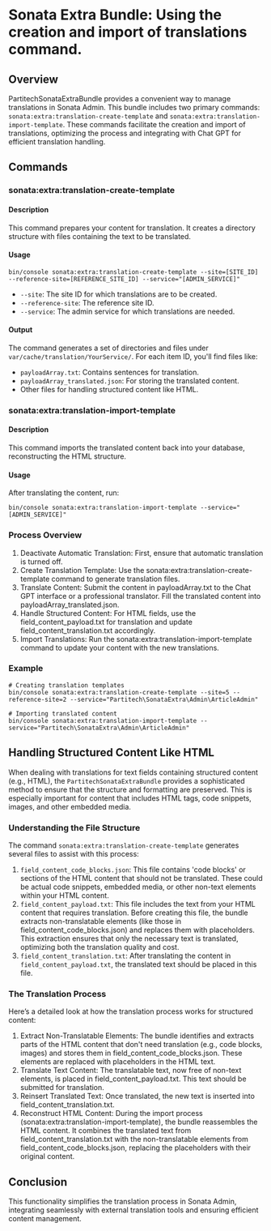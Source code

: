 # Sonata Extra Bundle:  Using the creation and import of translations command.


## Overview

PartitechSonataExtraBundle provides a convenient way to manage translations in Sonata Admin. This bundle includes two primary commands: `sonata:extra:translation-create-template` and `sonata:extra:translation-import-template`. These commands facilitate the creation and import of translations, optimizing the process and integrating with Chat GPT for efficient translation handling.


## Commands

### sonata:extra:translation-create-template

#### Description

This command prepares your content for translation. It creates a directory structure with files containing the text to be translated.

#### Usage
```
bin/console sonata:extra:translation-create-template --site=[SITE_ID] --reference-site=[REFERENCE_SITE_ID] --service="[ADMIN_SERVICE]"

```

- `--site`: The site ID for which translations are to be created.
- `--reference-site`: The reference site ID.
- `--service`: The admin service for which translations are needed.


#### Output

The command generates a set of directories and files under `var/cache/translation/YourService/`. 
For each item ID, you'll find files like:

- `payloadArray.txt`: Contains sentences for translation.
- `payloadArray_translated.json`: For storing the translated content.
- Other files for handling structured content like HTML.









### sonata:extra:translation-import-template

#### Description

This command imports the translated content back into your database, reconstructing the HTML structure.

#### Usage
After translating the content, run:
```
bin/console sonata:extra:translation-import-template --service="[ADMIN_SERVICE]"
```

### Process Overview

1. Deactivate Automatic Translation: First, ensure that automatic translation is turned off.
2. Create Translation Template: Use the sonata:extra:translation-create-template command to generate translation files.
3. Translate Content: Submit the content in payloadArray.txt to the Chat GPT interface or a professional translator. Fill the translated content into payloadArray_translated.json.
4. Handle Structured Content: For HTML fields, use the field_content_payload.txt for translation and update field_content_translation.txt accordingly.
5. Import Translations: Run the sonata:extra:translation-import-template command to update your content with the new translations.

### Example
```
# Creating translation templates
bin/console sonata:extra:translation-create-template --site=5 --reference-site=2 --service="Partitech\SonataExtra\Admin\ArticleAdmin"

# Importing translated content
bin/console sonata:extra:translation-import-template --service="Partitech\SonataExtra\Admin\ArticleAdmin"
```


## Handling Structured Content Like HTML

When dealing with translations for text fields containing structured content (e.g., HTML), the `PartitechSonataExtraBundle` provides a sophisticated method to ensure that the structure and formatting are preserved. This is especially important for content that includes HTML tags, code snippets, images, and other embedded media.

### Understanding the File Structure
The command `sonata:extra:translation-create-template` generates several files to assist with this process:
1. `field_content_code_blocks.json`: This file contains 'code blocks' or sections of the HTML content that should not be translated. These could be actual code snippets, embedded media, or other non-text elements within your HTML content.
2. `field_content_payload.txt`: This file includes the text from your HTML content that requires translation. Before creating this file, the bundle extracts non-translatable elements (like those in field_content_code_blocks.json) and replaces them with placeholders. This extraction ensures that only the necessary text is translated, optimizing both the translation quality and cost.
3. `field_content_translation.txt`: After translating the content in `field_content_payload.txt`, the translated text should be placed in this file.

### The Translation Process
Here’s a detailed look at how the translation process works for structured content:

1. Extract Non-Translatable Elements: The bundle identifies and extracts parts of the HTML content that don't need translation (e.g., code blocks, images) and stores them in field_content_code_blocks.json. These elements are replaced with placeholders in the HTML text.
2. Translate Text Content: The translatable text, now free of non-text elements, is placed in field_content_payload.txt. This text should be submitted for translation.
3. Reinsert Translated Text: Once translated, the new text is inserted into field_content_translation.txt.
4. Reconstruct HTML Content: During the import process (sonata:extra:translation-import-template), the bundle reassembles the HTML content. It combines the translated text from field_content_translation.txt with the non-translatable elements from field_content_code_blocks.json, replacing the placeholders with their original content.


## Conclusion

This functionality simplifies the translation process in Sonata Admin, integrating seamlessly with external translation tools and ensuring efficient content management.




